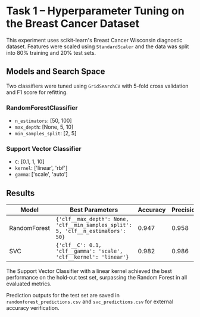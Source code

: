 # Task 1 – Hyperparameter Tuning on the Breast Cancer Dataset

This experiment uses scikit-learn's Breast Cancer Wisconsin diagnostic dataset. Features were scaled using `StandardScaler` and the data was split into 80% training and 20% test sets.

## Models and Search Space

Two classifiers were tuned using `GridSearchCV` with 5-fold cross validation and F1 score for refitting.

### RandomForestClassifier
- `n_estimators`: [50, 100]
- `max_depth`: [None, 5, 10]
- `min_samples_split`: [2, 5]

### Support Vector Classifier
- `C`: [0.1, 1, 10]
- `kernel`: ['linear', 'rbf']
- `gamma`: ['scale', 'auto']

## Results

| Model | Best Parameters | Accuracy | Precision | Recall | F1 |
|-------|-----------------|----------|-----------|--------|----|
| RandomForest | `{'clf__max_depth': None, 'clf__min_samples_split': 5, 'clf__n_estimators': 50}` | 0.947 | 0.958 | 0.958 | 0.958 |
| SVC | `{'clf__C': 0.1, 'clf__gamma': 'scale', 'clf__kernel': 'linear'}` | 0.982 | 0.986 | 0.986 | 0.986 |

The Support Vector Classifier with a linear kernel achieved the best performance on the hold‑out test set, surpassing the Random Forest in all evaluated metrics.

Prediction outputs for the test set are saved in `randomforest_predictions.csv` and `svc_predictions.csv` for external accuracy verification.
